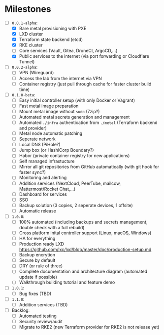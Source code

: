 # Milestones

- [ ] `0.0.1-alpha`:
  - [x] Bare metal provisioning with PXE
  - [x] LXD cluster
  - [x] Terraform state backend (etcd)
  - [x] RKE cluster
  - [ ] Core services (Vault, Gitea, DroneCI, ArgoCD,...)
  - [x] Public services to the internet (via port forwarding or Cloudflare Tunnel)
- [ ] `0.0.2-alpha`:
  - [ ] VPN (Wireguard)
  - [ ] Access the lab from the internet via VPN
  - [ ] Container registry (just pull through cache for faster cluster build time)
- [ ] `0.1.0-beta`:
  - [ ] Easy initial controller setup (with only Docker or Vagrant)
  - [ ] Fast metal image preparation
  - [ ] Mount metal image without `sudo` (7zip?)
  - [ ] Automated metal secrets generation and management
  - [ ] Automated `./infra` authentication from `./metal` (Terraform backend and provider)
  - [ ] Metal node automatic patching
  - [ ] Seperate network
  - [ ] Local DNS (PiHole?)
  - [ ] Jump box (or HashiCorp Boundary?)
  - [ ] Habor (private container registry for new applications)
  - [ ] Self managed infrastucture
  - [ ] Mirror all git repositories from GitHub automatically (with git hook for faster sync?)
  - [ ] Monitoring and alerting
  - [ ] Addition services (NextCloud, PeerTube, mailcow, Mattermost/Rocket Chat,...)
  - [ ] Dashboard for services
  - [ ] SSO
  - [ ] Backup solution (3 copies, 2 seperate devices, 1 offsite)
  - [ ] Automatic release
- [ ] `1.0.0`:
  - [ ] 100% automated (including backups and secrets management, double check with a full rebuild)
  - [ ] Cross platform inital controller support (Linux, macOS, Windows)
  - [ ] HA for everything
  - [ ] Production ready LXD https://github.com/lxc/lxd/blob/master/doc/production-setup.md
  - [ ] Backup encrytion
  - [ ] Secure by default
  - [ ] DRY (or rule of three)
  - [ ] Complete documentation and architecture diagram (automated update if possible)
  - [ ] Walkthrough building tutorial and feature demo
- [ ] `1.0.1`:
  - [ ] Bug fixes (TBD)
- [ ] `1.1.0`:
  - [ ] Addition services (TBD)
- [ ] Backlog:
  - [ ] Automated testing
  - [ ] Security review/audit
  - [ ] Migrate to RKE2 (new Terraform provider for RKE2 is not release yet)
